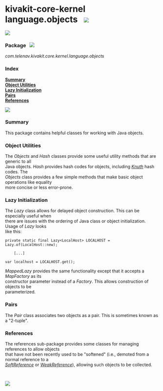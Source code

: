 # kivakit-core-kernel language.objects &nbsp; ![](https://telenav.github.io/telenav-assets/images/icons/set-40.png)

![](https://telenav.github.io/telenav-assets/images/separators/horizontal-line.png)

### Package &nbsp; ![](https://telenav.github.io/telenav-assets/images/icons/box-24.png)

*com.telenav.kivakit.core.kernel.language.objects*

### Index

[**Summary**](#summary)  
[**Object Utilities**](#object-utilities)  
[**Lazy Initialization**](#lazy-initialization)  
[**Pairs**](#pairs)  
[**References**](#references)

![](https://telenav.github.io/telenav-assets/images/separators/horizontal-line.png)

### Summary <a name="summary"></a>

This package contains helpful classes for working with Java objects.

### Object Utilities <a name="summary"></a>

The *Objects* and *Hash* classes provide some useful utility methods that are generic to all  
Java objects. *Hash* provides hash codes for objects, including [*Knuth*](https://en.wikipedia.org/wiki/Donald_Knuth) hash codes. The  
*Objects* class provides a few simple methods that make basic object operations like equality  
more concise or less error-prone.

### Lazy Initialization <a name="summary"></a>

The *Lazy* class allows for delayed object construction. This can be especially useful when  
there are issues with the ordering of Java class or object initialization. Usage of *Lazy* looks  
like this:

    private static final Lazy<LocalHost> LOCALHOST = Lazy.of(LocalHost::new);

        [...]

    var localhost = LOCALHOST.get();

*MappedLazy* provides the same functionality except that it accepts a *MapFactory* as its  
constructor parameter instead of a *Factory*. This allows construction of objects to be  
parameterized.

### Pairs <a name="summary"></a>

The *Pair* class associates two objects as a pair. This is sometimes known as a "2-tuple".

### References <a name="summary"></a>

The references sub-package provides some classes for managing references to allow objects  
that have not been recently used to be "softened" (i.e., demoted from a normal reference to a  
[*SoftReference*](https://docs.oracle.com/javase/7/docs/api/java/lang/ref/SoftReference.html) or
[*WeakReference*](https://docs.oracle.com/javase/8/docs/api/java/lang/ref/WeakReference.html)), allowing such objects to be collected.

<br/>

![](https://telenav.github.io/telenav-assets/images/separators/horizontal-line.png)

